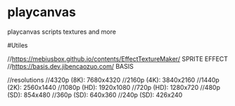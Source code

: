 # playcanvas
playcanvas scripts textures and more

#Utiles

//https://mebiusbox.github.io/contents/EffectTextureMaker/  SPRITE EFFECT
//https://basis.dev.jibencaozuo.com/                        BASIS

//resolutions
//4320p (8K): 7680x4320
//2160p (4K): 3840x2160
//1440p (2K): 2560x1440
//1080p (HD): 1920x1080
//720p (HD): 1280x720
//480p (SD): 854x480
//360p (SD): 640x360
//240p (SD): 426x240 

